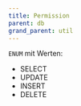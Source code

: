 ```yaml
---
title: Permission
parent: db
grand_parent: util
---
```

`ENUM` mit Werten:
* SELECT
* UPDATE
* INSERT
* DELETE
